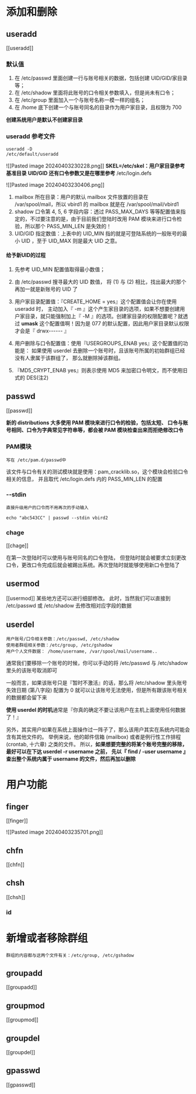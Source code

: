 
# 添加和删除

## useradd
[[useradd]]

### 默认值

1. 在 /etc/passwd 里面创建一行与账号相关的数据，包括创建 UID/GID/家目录等；
2. 在 /etc/shadow 里面将此账号的口令相关参数填入，但是尚未有口令；
3. 在 /etc/group 里面加入一个与账号名称一模一样的组名；
4. 在 /home 底下创建一个与账号同名的目录作为用户家目录，且权限为 700

**创建系统用户是默认不创建家目录**

### useradd 参考文件
	useradd -D
	/etc/default/useradd 

![[Pasted image 20240403230228.png]]
**SKEL=/etc/skel：用户家目录参考基准目录**
**UID/GID 还有口令参数又是在哪里参考**
	/etc/login.defs

![[Pasted image 20240403230406.png]]

1. mailbox 所在目录：用户的默认 mailbox 文件放置的目录在 /var/spool/mail，所以 vbird1 的 mailbox 就是在 /var/spool/mail/vbird1
2. shadow 口令第 4, 5, 6 字段内容：透过 PASS_MAX_DAYS 等等配置值来指定的，不过要注意的是，由于目前我们登陆时改用 PAM 模块来进行口令检验，所以那个 PASS_MIN_LEN 是失效的！
3. UID/GID 指定数值：上表中的 UID_MIN 指的就是可登陆系统的一般账号的最小 UID ，至于 UID_MAX 则是最大 UID 之意。

#### 给予新UID的过程

1. 先参考 UID_MIN 配置值取得最小数值； 
2. 由 /etc/passwd 搜寻最大的 UID 数值， 将 (1) 与 (2) 相比，找出最大的那个再加一就是新账号的 UID 了

4. 用户家目录配置值：『CREATE_HOME = yes』这个配置值会让你在使用 useradd 时， 主动加入『 -m 』这个产生家目录的选项，如果不想要创建用户家目录，就只能强制加上『 -M 』的选项。创建家目录的权限配置呢？就透过 **umask** 这个配置值啊！因为是 077 的默认配置，因此用户家目录默认权限才会是『 drwx------ 』
5. 用户删除与口令配置值：使用『USERGROUPS_ENAB yes』这个配置值的功能是： 如果使用 userdel 去删除一个账号时，且该账号所属的初始群组已经没有人隶属于该群组了， 那么就删除掉该群组。 
6. 『MD5_CRYPT_ENAB yes』则表示使用 MD5 来加密口令明文，而不使用旧式的 DES(注2) 

## passwd
[[passwd]]

**新的 distributions 大多使用 PAM 模块来进行口令的检验，包括太短、 口令与账号相同、口令为字典常见字符串等，都会被 PAM 模块检查出来而拒绝修改口令**

### PAM模块
	写在 /etc/pam.d/passwd中
该文件与口令有关的测试模块就是使用：pam_cracklib.so，这个模块会检验口令相关的信息， 并且取代 /etc/login.defs 内的 PASS_MIN_LEN 的配置


###  --stdin 
	直接升级用户的口令而不用再次的手动输入
```shell
echo "abc543CC" | passwd --stdin vbird2
```

### chage
[[chage]]

在第一次登陆时可以使用与账号同名的口令登陆， 但登陆时就会被要求立刻更改口令，更改口令完成后就会被踢出系统。再次登陆时就能够使用新口令登陆了

## usermod
[[usermod]]
	某些地方还可以进行细部修改。 此时，当然我们可以直接到 /etc/passwd 或 /etc/shadow 去修改相对应字段的数据


## userdel
	用户账号/口令相关参数：/etc/passwd, /etc/shadow
	使用者群组相关参数：/etc/group, /etc/gshadow
	用户个人文件数据： /home/username, /var/spool/mail/username..

通常我们要移除一个账号的时候，你可以手动的将 /etc/passwd 与 /etc/shadow 里头的该账号取消即可

一般而言，如果该账号只是『暂时不激活』的话，那么将 /etc/shadow 里头账号失效日期 (第八字段) 配置为 0 就可以让该账号无法使用，但是所有跟该账号相关的数据都会留下来

**使用 userdel 的时机**通常是『你真的确定不要让该用户在主机上面使用任何数据了！』

另外，其实用户如果在系统上面操作过一阵子了，那么该用户其实在系统内可能会含有其他文件的。 举例来说，他的邮件信箱 (mailbox) 或者是例行性工作排程 (crontab, 十六章) 之类的文件。 所以，**如果想要完整的将某个账号完整的移除，最好可以在下达 userdel -r username 之前， 先以『 find / -user username 』查出整个系统内属于 username 的文件，然后再加以删除**

# 用户功能

## finger
[[finger]]

![[Pasted image 20240403235701.png]]
## chfn
[[chfn]]

## chsh
[[chsh]]

### id

# 新增或者移除群组
	群组的内容都与这两个文件有关：/etc/group, /etc/gshadow


## groupadd
[[groupadd]]

## groupmod
[[groupmod]]

## groupdel
[[groupdel]]

## gpasswd
[[gpasswd]]


